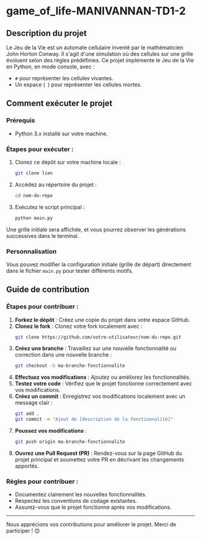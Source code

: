 # game_of_life-MANIVANNAN-TD1-2

## Description du projet
Le Jeu de la Vie est un automate cellulaire inventé par le mathématicien John Horton Conway. Il s'agit d'une simulation où des cellules sur une grille évoluent selon des règles prédéfinies. Ce projet implémente le Jeu de la Vie en Python, en mode console, avec :
- `#` pour représenter les cellules vivantes.
- Un espace (` `) pour représenter les cellules mortes.

## Comment exécuter le projet

### Prérequis
- Python 3.x installé sur votre machine.

### Étapes pour exécuter :
1. Clonez ce dépôt sur votre machine locale :
   ```bash
   git clone lien
   ```
2. Accédez au répertoire du projet :
   ```bash
   cd nom-du-repo
   ```
3. Exécutez le script principal :
   ```bash
   python main.py
   ```

Une grille initiale sera affichée, et vous pourrez observer les générations successives dans le terminal.

### Personnalisation
Vous pouvez modifier la configuration initiale (grille de départ) directement dans le fichier `main.py` pour tester différents motifs.

## Guide de contribution

### Étapes pour contribuer :
1. **Forkez le dépôt** : Créez une copie du projet dans votre espace GitHub.
2. **Clonez le fork** : Clonez votre fork localement avec :
   ```bash
   git clone https://github.com/votre-utilisateur/nom-du-repo.git
   ```
3. **Créez une branche** : Travaillez sur une nouvelle fonctionnalité ou correction dans une nouvelle branche :
   ```bash
   git checkout -b ma-branche-fonctionnalite
   ```
4. **Effectuez vos modifications** : Ajoutez ou améliorez les fonctionnalités.
5. **Testez votre code** : Vérifiez que le projet fonctionne correctement avec vos modifications.
6. **Créez un commit** : Enregistrez vos modifications localement avec un message clair :
   ```bash
   git add .
   git commit -m "Ajout de [description de la fonctionnalité]"
   ```
7. **Poussez vos modifications** :
   ```bash
   git push origin ma-branche-fonctionnalite
   ```
8. **Ouvrez une Pull Request (PR)** : Rendez-vous sur la page GitHub du projet principal et soumettez votre PR en décrivant les changements apportés.

### Règles pour contribuer :
- Documentez clairement les nouvelles fonctionnalités.
- Respectez les conventions de codage existantes.
- Assurez-vous que le projet fonctionne après vos modifications.

---

Nous apprécions vos contributions pour améliorer le projet. Merci de participer ! 😊

